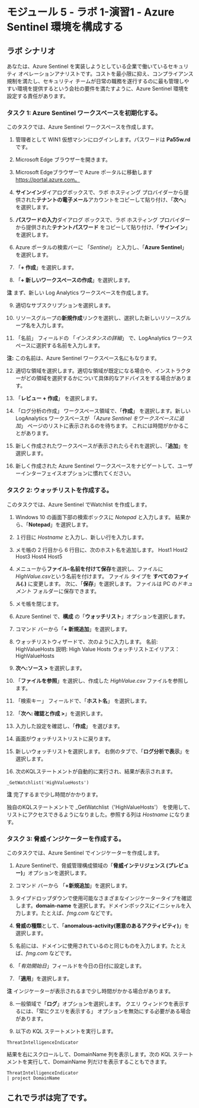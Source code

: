 ﻿# モジュール 5 - ラボ 1-演習1 - Azure Sentinel 環境を構成する

## ラボ シナリオ

あなたは、Azure Sentinel を実装しようとしている企業で働いているセキュリティ オペレーションアナリストです。コストを最小限に抑え、コンプライアンス規制を満たし、セキュリティ チームが日常の職務を遂行するのに最も管理しやすい環境を提供するという会社の要件を満たすように、Azure Sentinel 環境を設定する責任があります。

### タスク 1: Azure Sentinel ワークスペースを初期化する。

このタスクでは、Azure Sentinel ワークスペースを作成します。

1. 管理者として WIN1 仮想マシンにログインします。パスワードは **Pa55w.rd** です。  

2. Microsoft Edge ブラウザーを開きます。

3. Microsoft Edgeブラウザーで Azure ポータルに移動します https://portal.azure.com。

4. **サインイン**ダイアログボックスで、ラボ ホスティング プロバイダーから提供された**テナントの電子メール**アカウントをコピーして貼り付け、「**次へ**」 を選択します。

5. **パスワードの入力**ダイアログ ボックスで、ラボ ホスティング プロバイダーから提供された**テナントパスワード** をコピーして貼り付け、「**サインイン**」を選択します。

6. Azure ポータルの検索バーに 「*Sentinel*」 と入力し、「**Azure Sentinel**」 を選択します。

7. 「**+ 作成**」を選択します。

8. 「**+ 新しいワークスペースの作成**」を選択します。

**注** まず、新しい Log Analytics ワークスペースを作成します。

9. 適切なサブスクリプションを選択します。

10. リソースグループの**新規作成**リンクを選択し、選択した新しいリソースグループ名を入力します。

11. 「名前」 フィールドの 「*インスタンスの詳細*」 で、LogAnalytics ワークスペースに選択する名前を入力します。

**注:** この名前は、Azure Sentinel ワークスペース名にもなります。

12. 適切な領域を選択します。適切な領域が既定になる場合や、インストラクターがどの領域を選択するかについて具体的なアドバイスをする場合があります。  

13. 「**レビュー + 作成**」 を選択します。

14. 「ログ分析の作成」 ワークスペース領域で、「**作成**」 を選択します。新しい LogAnalytics ワークスペースが 「*Azure Sentinel をワークスペースに追加*」 ページのリストに表示されるのを待ちます。  これには時間がかかることがあります。

15. 新しく作成されたワークスペースが表示されたらそれを選択し、「**追加**」を選択します。

16. 新しく作成された Azure Sentinel ワークスペースをナビゲートして、ユーザーインターフェイスオプションに慣れてください。

### タスク 2: ウォッチリストを作成する。

このタスクでは、Azure Sentinel でWatchlist を作成します。

1. Windows 10 の画面下部の検索ボックスに *Notepad* と入力します。  結果から、「**Notepad**」を選択します。

2. １行目に *Hostname* と入力し、新しい行を入力します。

3. メモ帳の 2 行目から 6 行目に、次のホスト名を追加します。
    Host1
    Host2
    Host3
    Host4
    Host5

4. メニューから**ファイル-名前を付けて保存**を選択し、ファイルに*HighValue.csv*という名前を付けます。  ファイル タイプを **すべてのファイル(*.*)** に変更します。  次に、「**保存**」を選択します。  ファイルは PC の*ドキュメント* フォルダーに保存できます。

5. メモ帳を閉じます。

6. Azure Sentinel で、**構成** の「**ウォッチリスト**」オプションを選択します。

7. コマンド バーから「**+ 新規追加**」を選択します。

8. ウォッチリストウィザードで、次のように入力します。
    名前: HighValueHosts
    説明: High Value Hosts
    ウォッチリストエイリアス： HighValueHosts

9. **次へ:ソース >** を選択します。

10. 「**ファイルを参照**」を選択し、作成した *HighValue.csv* ファイルを参照します。

11. 「検索キー」 フィールドで、「**ホスト名**」 を選択します。

12. 「**次へ: 確認と作成 >**」を選択します。

13. 入力した設定を確認し、「**作成**」 を選びます。

14. 画面がウォッチリストリストに戻ります。

15. 新しいウォッチリストを選択します。  右側のタブで、「**ログ分析で表示**」を選択します。

16. 次のKQLステートメントが自動的に実行され、結果が表示されます。

```KQL
_GetWatchlist('HighValueHosts')
```
**注** 完了するまで少し時間がかかります。

独自のKQLステートメントで _GetWatchlist（'HighValueHosts'） を使用して、リストにアクセスできるようになりました。参照する列は *Hostname* になります。

### タスク 3: 脅威インジケーターを作成する。

このタスクでは、Azure Sentinel でインジケーターを作成します。

1. Azure Sentinelで、脅威管理構成領域の「**脅威インテリジェンス (プレビュー)**」オプションを選択します。

2. コマンド バーから 「**+新規追加**」を選択します。

3. タイプドロップダウンで使用可能なさまざまなインジケータータイプを確認します。**domain-name** を選択します。ドメインボックスにイニシャルを入力します。たとえば、*fmg.com* などです。

4. **脅威の種類**として、「**anomalous-activity(悪意のあるアクティビティ)**」を選択します。

5. 名前には、ドメインに使用されているのと同じものを入力します。たとえば、*fmg.com* などです。

6. 「*有効開始日*」フィールドを今日の日付に設定します。

7. 「**適用**」を選択します。

**注** インジケーターが表示されるまで少し時間がかかる場合があります。

8. 一般領域で「**ログ**」オプションを選択します。  クエリ ウィンドウを表示するには、「常にクエリを表示する」 オプションを無効にする必要がある場合があります。

9. 以下の KQL ステートメントを実行します。

```KQL
ThreatIntelligenceIndicator
```
結果を右にスクロールして、DomainName 列を表示します。次の KQL ステートメントを実行して、DomainName 列だけを表示することもできます。  

```KQL
ThreatIntelligenceIndicator
| project DomainName
```
## これでラボは完了です。
